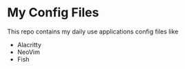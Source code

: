 # My Config Files

This repo contains my daily use applications config files like

- Alacritty
- NeoVim
- Fish
